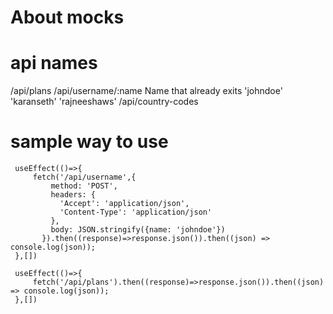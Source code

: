 # About mocks

# api names
/api/plans
/api/username/:name
Name that already exits
    'johndoe' 
    'karanseth'
    'rajneeshaws'
/api/country-codes



# sample way to use
     useEffect(()=>{
         fetch('/api/username',{
             method: 'POST',
             headers: {
               'Accept': 'application/json',
               'Content-Type': 'application/json'
             },
             body: JSON.stringify({name: 'johndoe'})
           }).then((response)=>response.json()).then((json) => console.log(json));
     },[])

     useEffect(()=>{
         fetch('/api/plans').then((response)=>response.json()).then((json) => console.log(json));
     },[])
